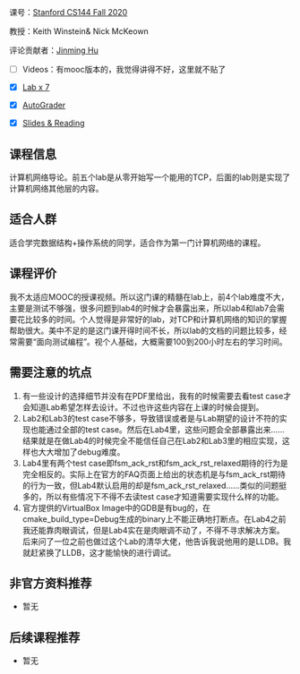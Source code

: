 课号：[Stanford CS144 Fall 2020](https://cs144.github.io/)

教授：Keith Winstein& Nick McKeown

评论贡献者：[Jinming Hu](https://conanhujinming.github.io/)

- [ ] Videos：有mooc版本的，我觉得讲得不好，这里就不贴了

- [X] [Lab x 7](https://pdos.csail.mit.edu/6.S081/2020/labs/guidance.html)
- [X] [AutoGrader](https://pdos.csail.mit.edu/6.S081/2020/labs/guidance.html) 

- [X] [Slides & Reading](https://pdos.csail.mit.edu/6.S081/2020/schedule.html)

## 课程信息

计算机网络导论。前五个lab是从零开始写一个能用的TCP，后面的lab则是实现了计算机网络其他层的内容。

## 适合人群

适合学完数据结构+操作系统的同学，适合作为第一门计算机网络的课程。

## 课程评价

我不太适应MOOC的授课视频。所以这门课的精髓在lab上，前4个lab难度不大，主要是测试不够强，很多问题到lab4的时候才会暴露出来，所以lab4和lab7会需要花比较多的时间。个人觉得是非常好的lab，对TCP和计算机网络的知识的掌握帮助很大。美中不足的是这门课开得时间不长，所以lab的文档的问题比较多，经常需要“面向测试编程”。视个人基础，大概需要100到200小时左右的学习时间。

## 需要注意的坑点

1. 有一些设计的选择细节并没有在PDF里给出，我有的时候需要去看test case才会知道Lab希望怎样去设计。不过也许这些内容在上课的时候会提到。
2. Lab2和Lab3的test case不够多，导致错误或者是与Lab期望的设计不符的实现也能通过全部的test case。然后在Lab4里，这些问题会全部暴露出来......结果就是在做Lab4的时候完全不能信任自己在Lab2和Lab3里的相应实现，这样也大大增加了debug难度。
3. Lab4里有两个test case即fsm_ack_rst和fsm_ack_rst_relaxed期待的行为是完全相反的。实际上在官方的FAQ页面上给出的状态机是与fsm_ack_rst期待的行为一致，但Lab4默认启用的却是fsm_ack_rst_relaxed......类似的问题挺多的，所以有些情况下不得不去读test case才知道需要实现什么样的功能。
4. 官方提供的VirtualBox Image中的GDB是有bug的，在cmake_build_type=Debug生成的binary上不能正确地打断点。在Lab4之前我还能靠肉眼调试，但是Lab4实在是肉眼调不动了，不得不寻求解决方案。后来问了一位之前也做过这个Lab的清华大佬，他告诉我说他用的是LLDB。我就赶紧换了LLDB，这才能愉快的进行调试。

## 非官方资料推荐

- 暂无

## 后续课程推荐

- 暂无